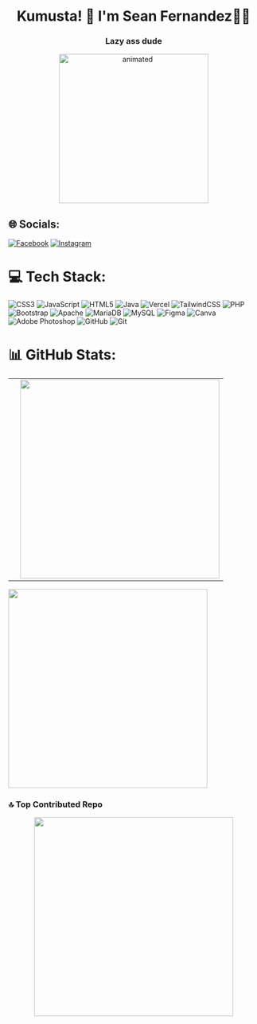 <h1 align="center">Kumusta! 👋 I'm Sean Fernandez🤖👾</h1>
<h3 align="center">Lazy ass dude</h3>

<p align="center">
  <img src="https://github.com/user-attachments/assets/0e9c659d-40b6-4bab-8141-69d397f446c6" alt="animated" width="300px"/>
</p>

## 🌐 Socials:
[![Facebook](https://img.shields.io/badge/Facebook-%231877F2.svg?logo=Facebook&logoColor=white)](https://facebook.com/seanginamo) [![Instagram](https://img.shields.io/badge/Instagram-%23E4405F.svg?logo=Instagram&logoColor=white)](https://instagram.com/Seanizonfire) 

# 💻 Tech Stack:
![CSS3](https://img.shields.io/badge/css3-%231572B6.svg?style=for-the-badge&logo=css3&logoColor=white) ![JavaScript](https://img.shields.io/badge/javascript-%23323330.svg?style=for-the-badge&logo=javascript&logoColor=%23F7DF1E) ![HTML5](https://img.shields.io/badge/html5-%23E34F26.svg?style=for-the-badge&logo=html5&logoColor=white) 
![Java](https://img.shields.io/badge/java-%23ED8B00.svg?style=for-the-badge&logo=openjdk&logoColor=white)
![Vercel](https://img.shields.io/badge/vercel-%23000000.svg?style=for-the-badge&logo=vercel&logoColor=white)  ![TailwindCSS](https://img.shields.io/badge/tailwindcss-%2338B2AC.svg?style=for-the-badge&logo=tailwind-css&logoColor=white) ![PHP](https://img.shields.io/badge/php-%23777BB4.svg?style=for-the-badge&logo=php&logoColor=white) ![Bootstrap](https://img.shields.io/badge/bootstrap-%238511FA.svg?style=for-the-badge&logo=bootstrap&logoColor=white) ![Apache](https://img.shields.io/badge/apache-%23D42029.svg?style=for-the-badge&logo=apache&logoColor=white) ![MariaDB](https://img.shields.io/badge/MariaDB-003545?style=for-the-badge&logo=mariadb&logoColor=white) ![MySQL](https://img.shields.io/badge/mysql-4479A1.svg?style=for-the-badge&logo=mysql&logoColor=white) ![Figma](https://img.shields.io/badge/figma-%23F24E1E.svg?style=for-the-badge&logo=figma&logoColor=white) ![Canva](https://img.shields.io/badge/Canva-%2300C4CC.svg?style=for-the-badge&logo=Canva&logoColor=white) ![Adobe Photoshop](https://img.shields.io/badge/adobe%20photoshop-%2331A8FF.svg?style=for-the-badge&logo=adobe%20photoshop&logoColor=white) ![GitHub](https://img.shields.io/badge/github-%23121011.svg?style=for-the-badge&logo=github&logoColor=white) ![Git](https://img.shields.io/badge/git-%23F05033.svg?style=for-the-badge&logo=git&logoColor=white)

# 📊 GitHub Stats:
<table>
  <tr>
    <td>
    </td>
    <td>
      <img src="https://nirzak-streak-stats.vercel.app/?user=SeanMegusean&theme=dark&hide_border=false" width="400px"/>
    </td>
  </tr>
</table>
<img src="https://github-readme-stats.vercel.app/api/top-langs/?username=SeanMegusean&theme=dark&hide_border=false&layout=compact" width="400px"/>

### 🔝 Top Contributed Repo
<p align="center">
  <img src="https://github-contributor-stats.vercel.app/api?username=SeanMegusean&limit=5&theme=dark&combine_all_yearly_contributions=true" width="400px"/>
</p>

